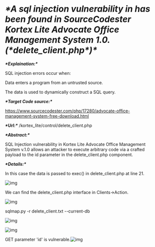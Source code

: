 # ***\*A sql injection vulnerability in has been found in SourceCodester Kortex Lite Advocate Office Management System 1.0.(\****delete_client.php***\*)\****



***\*Explaination:\****

SQL injection errors occur when:

Data enters a program from an untrusted source.

The data is used to dynamically construct a SQL query.

***\*Target Code source:\****

https://www.sourcecodester.com/php/17280/advocate-office-management-system-free-download.html

***\*Url:\****  /kortex_lite/control/delete_client.php

***\*Abstract:\****

SQL Injection vulnerability in Kortex Lite Advocate Office Management System v.1.0 allows an attacker to execute arbitrary code via a crafted payload to the id parameter in the delete_client.php component.

***\*Details:\****

In this case the data is passed to exec() in delete_client.php at line 21.

![img](file:////private/var/folders/xh/4g7xv15n1ss69m4b71c3b0yr0000gn/T/com.kingsoft.wpsoffice.mac/wps-wangbiansi/ksohtml//wps34.jpg) 

We can find the delete_client.php interface in Clients->Action.

![img](file:////private/var/folders/xh/4g7xv15n1ss69m4b71c3b0yr0000gn/T/com.kingsoft.wpsoffice.mac/wps-wangbiansi/ksohtml//wps35.jpg) 

 sqlmap.py -r delete_client.txt --current-db

![img](file:////private/var/folders/xh/4g7xv15n1ss69m4b71c3b0yr0000gn/T/com.kingsoft.wpsoffice.mac/wps-wangbiansi/ksohtml//wps36.jpg) 

![img](file:////private/var/folders/xh/4g7xv15n1ss69m4b71c3b0yr0000gn/T/com.kingsoft.wpsoffice.mac/wps-wangbiansi/ksohtml//wps37.jpg) 

GET parameter 'id' is vulnerable.![img](file:////private/var/folders/xh/4g7xv15n1ss69m4b71c3b0yr0000gn/T/com.kingsoft.wpsoffice.mac/wps-wangbiansi/ksohtml//wps38.jpg)